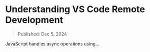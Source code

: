 # Understanding VS Code Remote Development

> Published: Dec 5, 2024

JavaScript handles async operations using...
